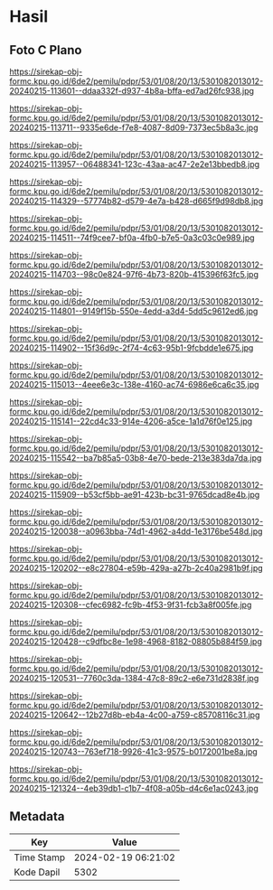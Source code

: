 # Hasil

## Foto C Plano

https://sirekap-obj-formc.kpu.go.id/6de2/pemilu/pdpr/53/01/08/20/13/5301082013012-20240215-113601--ddaa332f-d937-4b8a-bffa-ed7ad26fc938.jpg

https://sirekap-obj-formc.kpu.go.id/6de2/pemilu/pdpr/53/01/08/20/13/5301082013012-20240215-113711--9335e6de-f7e8-4087-8d09-7373ec5b8a3c.jpg

https://sirekap-obj-formc.kpu.go.id/6de2/pemilu/pdpr/53/01/08/20/13/5301082013012-20240215-113957--06488341-123c-43aa-ac47-2e2e13bbedb8.jpg

https://sirekap-obj-formc.kpu.go.id/6de2/pemilu/pdpr/53/01/08/20/13/5301082013012-20240215-114329--57774b82-d579-4e7a-b428-d665f9d98db8.jpg

https://sirekap-obj-formc.kpu.go.id/6de2/pemilu/pdpr/53/01/08/20/13/5301082013012-20240215-114511--74f9cee7-bf0a-4fb0-b7e5-0a3c03c0e989.jpg

https://sirekap-obj-formc.kpu.go.id/6de2/pemilu/pdpr/53/01/08/20/13/5301082013012-20240215-114703--98c0e824-97f6-4b73-820b-415396f63fc5.jpg

https://sirekap-obj-formc.kpu.go.id/6de2/pemilu/pdpr/53/01/08/20/13/5301082013012-20240215-114801--9149f15b-550e-4edd-a3d4-5dd5c9612ed6.jpg

https://sirekap-obj-formc.kpu.go.id/6de2/pemilu/pdpr/53/01/08/20/13/5301082013012-20240215-114902--15f36d9c-2f74-4c63-95b1-9fcbdde1e675.jpg

https://sirekap-obj-formc.kpu.go.id/6de2/pemilu/pdpr/53/01/08/20/13/5301082013012-20240215-115013--4eee6e3c-138e-4160-ac74-6986e6ca6c35.jpg

https://sirekap-obj-formc.kpu.go.id/6de2/pemilu/pdpr/53/01/08/20/13/5301082013012-20240215-115141--22cd4c33-914e-4206-a5ce-1a1d76f0e125.jpg

https://sirekap-obj-formc.kpu.go.id/6de2/pemilu/pdpr/53/01/08/20/13/5301082013012-20240215-115542--ba7b85a5-03b8-4e70-bede-213e383da7da.jpg

https://sirekap-obj-formc.kpu.go.id/6de2/pemilu/pdpr/53/01/08/20/13/5301082013012-20240215-115909--b53cf5bb-ae91-423b-bc31-9765dcad8e4b.jpg

https://sirekap-obj-formc.kpu.go.id/6de2/pemilu/pdpr/53/01/08/20/13/5301082013012-20240215-120038--a0963bba-74d1-4962-a4dd-1e3176be548d.jpg

https://sirekap-obj-formc.kpu.go.id/6de2/pemilu/pdpr/53/01/08/20/13/5301082013012-20240215-120202--e8c27804-e59b-429a-a27b-2c40a2981b9f.jpg

https://sirekap-obj-formc.kpu.go.id/6de2/pemilu/pdpr/53/01/08/20/13/5301082013012-20240215-120308--cfec6982-fc9b-4f53-9f31-fcb3a8f005fe.jpg

https://sirekap-obj-formc.kpu.go.id/6de2/pemilu/pdpr/53/01/08/20/13/5301082013012-20240215-120428--c9dfbc8e-1e98-4968-8182-08805b884f59.jpg

https://sirekap-obj-formc.kpu.go.id/6de2/pemilu/pdpr/53/01/08/20/13/5301082013012-20240215-120531--7760c3da-1384-47c8-89c2-e6e731d2838f.jpg

https://sirekap-obj-formc.kpu.go.id/6de2/pemilu/pdpr/53/01/08/20/13/5301082013012-20240215-120642--12b27d8b-eb4a-4c00-a759-c85708116c31.jpg

https://sirekap-obj-formc.kpu.go.id/6de2/pemilu/pdpr/53/01/08/20/13/5301082013012-20240215-120743--763ef718-9926-41c3-9575-b0172001be8a.jpg

https://sirekap-obj-formc.kpu.go.id/6de2/pemilu/pdpr/53/01/08/20/13/5301082013012-20240215-121324--4eb39db1-c1b7-4f08-a05b-d4c6e1ac0243.jpg


## Metadata

| Key        | Value               |
| ---------- | ------------------- |
| Time Stamp | 2024-02-19 06:21:02 |
| Kode Dapil | 5302                |



